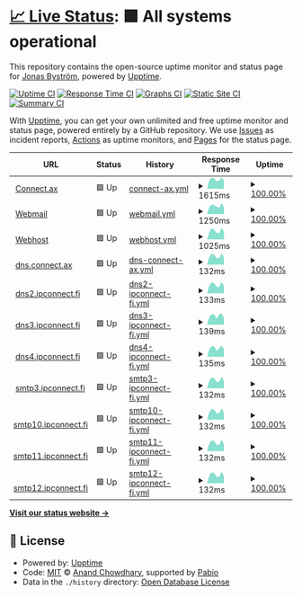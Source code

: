 # [📈 Live Status](https://acidflash.github.io/upptime): <!--live status--> **🟩 All systems operational**

This repository contains the open-source uptime monitor and status page for [Jonas Byström](https://acidflash.github.io/upptime), powered by [Upptime](https://github.com/upptime/upptime).

[![Uptime CI](https://github.com/acidflash/upptime/workflows/Uptime%20CI/badge.svg)](https://github.com/acidflash/upptime/actions?query=workflow%3A%22Uptime+CI%22)
[![Response Time CI](https://github.com/acidflash/upptime/workflows/Response%20Time%20CI/badge.svg)](https://github.com/acidflash/upptime/actions?query=workflow%3A%22Response+Time+CI%22)
[![Graphs CI](https://github.com/acidflash/upptime/workflows/Graphs%20CI/badge.svg)](https://github.com/acidflash/upptime/actions?query=workflow%3A%22Graphs+CI%22)
[![Static Site CI](https://github.com/acidflash/upptime/workflows/Static%20Site%20CI/badge.svg)](https://github.com/acidflash/upptime/actions?query=workflow%3A%22Static+Site+CI%22)
[![Summary CI](https://github.com/acidflash/upptime/workflows/Summary%20CI/badge.svg)](https://github.com/acidflash/upptime/actions?query=workflow%3A%22Summary+CI%22)

With [Upptime](https://upptime.js.org), you can get your own unlimited and free uptime monitor and status page, powered entirely by a GitHub repository. We use [Issues](https://github.com/acidflash/upptime/issues) as incident reports, [Actions](https://github.com/acidflash/upptime/actions) as uptime monitors, and [Pages](https://acidflash.github.io/upptime) for the status page.

<!--start: status pages-->
<!-- This summary is generated by Upptime (https://github.com/upptime/upptime) -->
<!-- Do not edit this manually, your changes will be overwritten -->
<!-- prettier-ignore -->
| URL | Status | History | Response Time | Uptime |
| --- | ------ | ------- | ------------- | ------ |
| <img alt="" src="https://icons.duckduckgo.com/ip3/www.connect.ax.ico" height="13"> [Connect.ax](https://www.connect.ax) | 🟩 Up | [connect-ax.yml](https://github.com/acidflash/upptime/commits/HEAD/history/connect-ax.yml) | <details><summary><img alt="Response time graph" src="./graphs/connect-ax/response-time-week.png" height="20"> 1615ms</summary><br><a href="https://acidflash.github.io/upptime/history/connect-ax"><img alt="Response time 1683" src="https://img.shields.io/endpoint?url=https%3A%2F%2Fraw.githubusercontent.com%2Facidflash%2Fupptime%2FHEAD%2Fapi%2Fconnect-ax%2Fresponse-time.json"></a><br><a href="https://acidflash.github.io/upptime/history/connect-ax"><img alt="24-hour response time 1337" src="https://img.shields.io/endpoint?url=https%3A%2F%2Fraw.githubusercontent.com%2Facidflash%2Fupptime%2FHEAD%2Fapi%2Fconnect-ax%2Fresponse-time-day.json"></a><br><a href="https://acidflash.github.io/upptime/history/connect-ax"><img alt="7-day response time 1615" src="https://img.shields.io/endpoint?url=https%3A%2F%2Fraw.githubusercontent.com%2Facidflash%2Fupptime%2FHEAD%2Fapi%2Fconnect-ax%2Fresponse-time-week.json"></a><br><a href="https://acidflash.github.io/upptime/history/connect-ax"><img alt="30-day response time 1722" src="https://img.shields.io/endpoint?url=https%3A%2F%2Fraw.githubusercontent.com%2Facidflash%2Fupptime%2FHEAD%2Fapi%2Fconnect-ax%2Fresponse-time-month.json"></a><br><a href="https://acidflash.github.io/upptime/history/connect-ax"><img alt="1-year response time 1683" src="https://img.shields.io/endpoint?url=https%3A%2F%2Fraw.githubusercontent.com%2Facidflash%2Fupptime%2FHEAD%2Fapi%2Fconnect-ax%2Fresponse-time-year.json"></a></details> | <details><summary><a href="https://acidflash.github.io/upptime/history/connect-ax">100.00%</a></summary><a href="https://acidflash.github.io/upptime/history/connect-ax"><img alt="All-time uptime 100.00%" src="https://img.shields.io/endpoint?url=https%3A%2F%2Fraw.githubusercontent.com%2Facidflash%2Fupptime%2FHEAD%2Fapi%2Fconnect-ax%2Fuptime.json"></a><br><a href="https://acidflash.github.io/upptime/history/connect-ax"><img alt="24-hour uptime 100.00%" src="https://img.shields.io/endpoint?url=https%3A%2F%2Fraw.githubusercontent.com%2Facidflash%2Fupptime%2FHEAD%2Fapi%2Fconnect-ax%2Fuptime-day.json"></a><br><a href="https://acidflash.github.io/upptime/history/connect-ax"><img alt="7-day uptime 100.00%" src="https://img.shields.io/endpoint?url=https%3A%2F%2Fraw.githubusercontent.com%2Facidflash%2Fupptime%2FHEAD%2Fapi%2Fconnect-ax%2Fuptime-week.json"></a><br><a href="https://acidflash.github.io/upptime/history/connect-ax"><img alt="30-day uptime 100.00%" src="https://img.shields.io/endpoint?url=https%3A%2F%2Fraw.githubusercontent.com%2Facidflash%2Fupptime%2FHEAD%2Fapi%2Fconnect-ax%2Fuptime-month.json"></a><br><a href="https://acidflash.github.io/upptime/history/connect-ax"><img alt="1-year uptime 100.00%" src="https://img.shields.io/endpoint?url=https%3A%2F%2Fraw.githubusercontent.com%2Facidflash%2Fupptime%2FHEAD%2Fapi%2Fconnect-ax%2Fuptime-year.json"></a></details>
| <img alt="" src="https://icons.duckduckgo.com/ip3/webmail.ipconnect.fi.ico" height="13"> [Webmail](https://webmail.ipconnect.fi) | 🟩 Up | [webmail.yml](https://github.com/acidflash/upptime/commits/HEAD/history/webmail.yml) | <details><summary><img alt="Response time graph" src="./graphs/webmail/response-time-week.png" height="20"> 1250ms</summary><br><a href="https://acidflash.github.io/upptime/history/webmail"><img alt="Response time 1308" src="https://img.shields.io/endpoint?url=https%3A%2F%2Fraw.githubusercontent.com%2Facidflash%2Fupptime%2FHEAD%2Fapi%2Fwebmail%2Fresponse-time.json"></a><br><a href="https://acidflash.github.io/upptime/history/webmail"><img alt="24-hour response time 947" src="https://img.shields.io/endpoint?url=https%3A%2F%2Fraw.githubusercontent.com%2Facidflash%2Fupptime%2FHEAD%2Fapi%2Fwebmail%2Fresponse-time-day.json"></a><br><a href="https://acidflash.github.io/upptime/history/webmail"><img alt="7-day response time 1250" src="https://img.shields.io/endpoint?url=https%3A%2F%2Fraw.githubusercontent.com%2Facidflash%2Fupptime%2FHEAD%2Fapi%2Fwebmail%2Fresponse-time-week.json"></a><br><a href="https://acidflash.github.io/upptime/history/webmail"><img alt="30-day response time 1349" src="https://img.shields.io/endpoint?url=https%3A%2F%2Fraw.githubusercontent.com%2Facidflash%2Fupptime%2FHEAD%2Fapi%2Fwebmail%2Fresponse-time-month.json"></a><br><a href="https://acidflash.github.io/upptime/history/webmail"><img alt="1-year response time 1308" src="https://img.shields.io/endpoint?url=https%3A%2F%2Fraw.githubusercontent.com%2Facidflash%2Fupptime%2FHEAD%2Fapi%2Fwebmail%2Fresponse-time-year.json"></a></details> | <details><summary><a href="https://acidflash.github.io/upptime/history/webmail">100.00%</a></summary><a href="https://acidflash.github.io/upptime/history/webmail"><img alt="All-time uptime 100.00%" src="https://img.shields.io/endpoint?url=https%3A%2F%2Fraw.githubusercontent.com%2Facidflash%2Fupptime%2FHEAD%2Fapi%2Fwebmail%2Fuptime.json"></a><br><a href="https://acidflash.github.io/upptime/history/webmail"><img alt="24-hour uptime 100.00%" src="https://img.shields.io/endpoint?url=https%3A%2F%2Fraw.githubusercontent.com%2Facidflash%2Fupptime%2FHEAD%2Fapi%2Fwebmail%2Fuptime-day.json"></a><br><a href="https://acidflash.github.io/upptime/history/webmail"><img alt="7-day uptime 100.00%" src="https://img.shields.io/endpoint?url=https%3A%2F%2Fraw.githubusercontent.com%2Facidflash%2Fupptime%2FHEAD%2Fapi%2Fwebmail%2Fuptime-week.json"></a><br><a href="https://acidflash.github.io/upptime/history/webmail"><img alt="30-day uptime 100.00%" src="https://img.shields.io/endpoint?url=https%3A%2F%2Fraw.githubusercontent.com%2Facidflash%2Fupptime%2FHEAD%2Fapi%2Fwebmail%2Fuptime-month.json"></a><br><a href="https://acidflash.github.io/upptime/history/webmail"><img alt="1-year uptime 100.00%" src="https://img.shields.io/endpoint?url=https%3A%2F%2Fraw.githubusercontent.com%2Facidflash%2Fupptime%2FHEAD%2Fapi%2Fwebmail%2Fuptime-year.json"></a></details>
| <img alt="" src="https://icons.duckduckgo.com/ip3/webhost.connect.ax.ico" height="13"> [Webhost](https://webhost.connect.ax:8080) | 🟩 Up | [webhost.yml](https://github.com/acidflash/upptime/commits/HEAD/history/webhost.yml) | <details><summary><img alt="Response time graph" src="./graphs/webhost/response-time-week.png" height="20"> 1025ms</summary><br><a href="https://acidflash.github.io/upptime/history/webhost"><img alt="Response time 1037" src="https://img.shields.io/endpoint?url=https%3A%2F%2Fraw.githubusercontent.com%2Facidflash%2Fupptime%2FHEAD%2Fapi%2Fwebhost%2Fresponse-time.json"></a><br><a href="https://acidflash.github.io/upptime/history/webhost"><img alt="24-hour response time 827" src="https://img.shields.io/endpoint?url=https%3A%2F%2Fraw.githubusercontent.com%2Facidflash%2Fupptime%2FHEAD%2Fapi%2Fwebhost%2Fresponse-time-day.json"></a><br><a href="https://acidflash.github.io/upptime/history/webhost"><img alt="7-day response time 1025" src="https://img.shields.io/endpoint?url=https%3A%2F%2Fraw.githubusercontent.com%2Facidflash%2Fupptime%2FHEAD%2Fapi%2Fwebhost%2Fresponse-time-week.json"></a><br><a href="https://acidflash.github.io/upptime/history/webhost"><img alt="30-day response time 1064" src="https://img.shields.io/endpoint?url=https%3A%2F%2Fraw.githubusercontent.com%2Facidflash%2Fupptime%2FHEAD%2Fapi%2Fwebhost%2Fresponse-time-month.json"></a><br><a href="https://acidflash.github.io/upptime/history/webhost"><img alt="1-year response time 1037" src="https://img.shields.io/endpoint?url=https%3A%2F%2Fraw.githubusercontent.com%2Facidflash%2Fupptime%2FHEAD%2Fapi%2Fwebhost%2Fresponse-time-year.json"></a></details> | <details><summary><a href="https://acidflash.github.io/upptime/history/webhost">100.00%</a></summary><a href="https://acidflash.github.io/upptime/history/webhost"><img alt="All-time uptime 100.00%" src="https://img.shields.io/endpoint?url=https%3A%2F%2Fraw.githubusercontent.com%2Facidflash%2Fupptime%2FHEAD%2Fapi%2Fwebhost%2Fuptime.json"></a><br><a href="https://acidflash.github.io/upptime/history/webhost"><img alt="24-hour uptime 100.00%" src="https://img.shields.io/endpoint?url=https%3A%2F%2Fraw.githubusercontent.com%2Facidflash%2Fupptime%2FHEAD%2Fapi%2Fwebhost%2Fuptime-day.json"></a><br><a href="https://acidflash.github.io/upptime/history/webhost"><img alt="7-day uptime 100.00%" src="https://img.shields.io/endpoint?url=https%3A%2F%2Fraw.githubusercontent.com%2Facidflash%2Fupptime%2FHEAD%2Fapi%2Fwebhost%2Fuptime-week.json"></a><br><a href="https://acidflash.github.io/upptime/history/webhost"><img alt="30-day uptime 100.00%" src="https://img.shields.io/endpoint?url=https%3A%2F%2Fraw.githubusercontent.com%2Facidflash%2Fupptime%2FHEAD%2Fapi%2Fwebhost%2Fuptime-month.json"></a><br><a href="https://acidflash.github.io/upptime/history/webhost"><img alt="1-year uptime 100.00%" src="https://img.shields.io/endpoint?url=https%3A%2F%2Fraw.githubusercontent.com%2Facidflash%2Fupptime%2FHEAD%2Fapi%2Fwebhost%2Fuptime-year.json"></a></details>
| <img alt="" src="https://icons.duckduckgo.com/ip3/null.ico" height="13"> [dns.connect.ax](dns.connect.ax) | 🟩 Up | [dns-connect-ax.yml](https://github.com/acidflash/upptime/commits/HEAD/history/dns-connect-ax.yml) | <details><summary><img alt="Response time graph" src="./graphs/dns-connect-ax/response-time-week.png" height="20"> 132ms</summary><br><a href="https://acidflash.github.io/upptime/history/dns-connect-ax"><img alt="Response time 132" src="https://img.shields.io/endpoint?url=https%3A%2F%2Fraw.githubusercontent.com%2Facidflash%2Fupptime%2FHEAD%2Fapi%2Fdns-connect-ax%2Fresponse-time.json"></a><br><a href="https://acidflash.github.io/upptime/history/dns-connect-ax"><img alt="24-hour response time 103" src="https://img.shields.io/endpoint?url=https%3A%2F%2Fraw.githubusercontent.com%2Facidflash%2Fupptime%2FHEAD%2Fapi%2Fdns-connect-ax%2Fresponse-time-day.json"></a><br><a href="https://acidflash.github.io/upptime/history/dns-connect-ax"><img alt="7-day response time 132" src="https://img.shields.io/endpoint?url=https%3A%2F%2Fraw.githubusercontent.com%2Facidflash%2Fupptime%2FHEAD%2Fapi%2Fdns-connect-ax%2Fresponse-time-week.json"></a><br><a href="https://acidflash.github.io/upptime/history/dns-connect-ax"><img alt="30-day response time 134" src="https://img.shields.io/endpoint?url=https%3A%2F%2Fraw.githubusercontent.com%2Facidflash%2Fupptime%2FHEAD%2Fapi%2Fdns-connect-ax%2Fresponse-time-month.json"></a><br><a href="https://acidflash.github.io/upptime/history/dns-connect-ax"><img alt="1-year response time 132" src="https://img.shields.io/endpoint?url=https%3A%2F%2Fraw.githubusercontent.com%2Facidflash%2Fupptime%2FHEAD%2Fapi%2Fdns-connect-ax%2Fresponse-time-year.json"></a></details> | <details><summary><a href="https://acidflash.github.io/upptime/history/dns-connect-ax">100.00%</a></summary><a href="https://acidflash.github.io/upptime/history/dns-connect-ax"><img alt="All-time uptime 100.00%" src="https://img.shields.io/endpoint?url=https%3A%2F%2Fraw.githubusercontent.com%2Facidflash%2Fupptime%2FHEAD%2Fapi%2Fdns-connect-ax%2Fuptime.json"></a><br><a href="https://acidflash.github.io/upptime/history/dns-connect-ax"><img alt="24-hour uptime 100.00%" src="https://img.shields.io/endpoint?url=https%3A%2F%2Fraw.githubusercontent.com%2Facidflash%2Fupptime%2FHEAD%2Fapi%2Fdns-connect-ax%2Fuptime-day.json"></a><br><a href="https://acidflash.github.io/upptime/history/dns-connect-ax"><img alt="7-day uptime 100.00%" src="https://img.shields.io/endpoint?url=https%3A%2F%2Fraw.githubusercontent.com%2Facidflash%2Fupptime%2FHEAD%2Fapi%2Fdns-connect-ax%2Fuptime-week.json"></a><br><a href="https://acidflash.github.io/upptime/history/dns-connect-ax"><img alt="30-day uptime 100.00%" src="https://img.shields.io/endpoint?url=https%3A%2F%2Fraw.githubusercontent.com%2Facidflash%2Fupptime%2FHEAD%2Fapi%2Fdns-connect-ax%2Fuptime-month.json"></a><br><a href="https://acidflash.github.io/upptime/history/dns-connect-ax"><img alt="1-year uptime 100.00%" src="https://img.shields.io/endpoint?url=https%3A%2F%2Fraw.githubusercontent.com%2Facidflash%2Fupptime%2FHEAD%2Fapi%2Fdns-connect-ax%2Fuptime-year.json"></a></details>
| <img alt="" src="https://icons.duckduckgo.com/ip3/null.ico" height="13"> [dns2.ipconnect.fi](dns2.ipconnect.fi) | 🟩 Up | [dns2-ipconnect-fi.yml](https://github.com/acidflash/upptime/commits/HEAD/history/dns2-ipconnect-fi.yml) | <details><summary><img alt="Response time graph" src="./graphs/dns2-ipconnect-fi/response-time-week.png" height="20"> 133ms</summary><br><a href="https://acidflash.github.io/upptime/history/dns2-ipconnect-fi"><img alt="Response time 133" src="https://img.shields.io/endpoint?url=https%3A%2F%2Fraw.githubusercontent.com%2Facidflash%2Fupptime%2FHEAD%2Fapi%2Fdns2-ipconnect-fi%2Fresponse-time.json"></a><br><a href="https://acidflash.github.io/upptime/history/dns2-ipconnect-fi"><img alt="24-hour response time 104" src="https://img.shields.io/endpoint?url=https%3A%2F%2Fraw.githubusercontent.com%2Facidflash%2Fupptime%2FHEAD%2Fapi%2Fdns2-ipconnect-fi%2Fresponse-time-day.json"></a><br><a href="https://acidflash.github.io/upptime/history/dns2-ipconnect-fi"><img alt="7-day response time 133" src="https://img.shields.io/endpoint?url=https%3A%2F%2Fraw.githubusercontent.com%2Facidflash%2Fupptime%2FHEAD%2Fapi%2Fdns2-ipconnect-fi%2Fresponse-time-week.json"></a><br><a href="https://acidflash.github.io/upptime/history/dns2-ipconnect-fi"><img alt="30-day response time 135" src="https://img.shields.io/endpoint?url=https%3A%2F%2Fraw.githubusercontent.com%2Facidflash%2Fupptime%2FHEAD%2Fapi%2Fdns2-ipconnect-fi%2Fresponse-time-month.json"></a><br><a href="https://acidflash.github.io/upptime/history/dns2-ipconnect-fi"><img alt="1-year response time 133" src="https://img.shields.io/endpoint?url=https%3A%2F%2Fraw.githubusercontent.com%2Facidflash%2Fupptime%2FHEAD%2Fapi%2Fdns2-ipconnect-fi%2Fresponse-time-year.json"></a></details> | <details><summary><a href="https://acidflash.github.io/upptime/history/dns2-ipconnect-fi">100.00%</a></summary><a href="https://acidflash.github.io/upptime/history/dns2-ipconnect-fi"><img alt="All-time uptime 100.00%" src="https://img.shields.io/endpoint?url=https%3A%2F%2Fraw.githubusercontent.com%2Facidflash%2Fupptime%2FHEAD%2Fapi%2Fdns2-ipconnect-fi%2Fuptime.json"></a><br><a href="https://acidflash.github.io/upptime/history/dns2-ipconnect-fi"><img alt="24-hour uptime 100.00%" src="https://img.shields.io/endpoint?url=https%3A%2F%2Fraw.githubusercontent.com%2Facidflash%2Fupptime%2FHEAD%2Fapi%2Fdns2-ipconnect-fi%2Fuptime-day.json"></a><br><a href="https://acidflash.github.io/upptime/history/dns2-ipconnect-fi"><img alt="7-day uptime 100.00%" src="https://img.shields.io/endpoint?url=https%3A%2F%2Fraw.githubusercontent.com%2Facidflash%2Fupptime%2FHEAD%2Fapi%2Fdns2-ipconnect-fi%2Fuptime-week.json"></a><br><a href="https://acidflash.github.io/upptime/history/dns2-ipconnect-fi"><img alt="30-day uptime 100.00%" src="https://img.shields.io/endpoint?url=https%3A%2F%2Fraw.githubusercontent.com%2Facidflash%2Fupptime%2FHEAD%2Fapi%2Fdns2-ipconnect-fi%2Fuptime-month.json"></a><br><a href="https://acidflash.github.io/upptime/history/dns2-ipconnect-fi"><img alt="1-year uptime 100.00%" src="https://img.shields.io/endpoint?url=https%3A%2F%2Fraw.githubusercontent.com%2Facidflash%2Fupptime%2FHEAD%2Fapi%2Fdns2-ipconnect-fi%2Fuptime-year.json"></a></details>
| <img alt="" src="https://icons.duckduckgo.com/ip3/null.ico" height="13"> [dns3.ipconnect.fi](dns3.ipconnect.fi) | 🟩 Up | [dns3-ipconnect-fi.yml](https://github.com/acidflash/upptime/commits/HEAD/history/dns3-ipconnect-fi.yml) | <details><summary><img alt="Response time graph" src="./graphs/dns3-ipconnect-fi/response-time-week.png" height="20"> 139ms</summary><br><a href="https://acidflash.github.io/upptime/history/dns3-ipconnect-fi"><img alt="Response time 131" src="https://img.shields.io/endpoint?url=https%3A%2F%2Fraw.githubusercontent.com%2Facidflash%2Fupptime%2FHEAD%2Fapi%2Fdns3-ipconnect-fi%2Fresponse-time.json"></a><br><a href="https://acidflash.github.io/upptime/history/dns3-ipconnect-fi"><img alt="24-hour response time 101" src="https://img.shields.io/endpoint?url=https%3A%2F%2Fraw.githubusercontent.com%2Facidflash%2Fupptime%2FHEAD%2Fapi%2Fdns3-ipconnect-fi%2Fresponse-time-day.json"></a><br><a href="https://acidflash.github.io/upptime/history/dns3-ipconnect-fi"><img alt="7-day response time 139" src="https://img.shields.io/endpoint?url=https%3A%2F%2Fraw.githubusercontent.com%2Facidflash%2Fupptime%2FHEAD%2Fapi%2Fdns3-ipconnect-fi%2Fresponse-time-week.json"></a><br><a href="https://acidflash.github.io/upptime/history/dns3-ipconnect-fi"><img alt="30-day response time 134" src="https://img.shields.io/endpoint?url=https%3A%2F%2Fraw.githubusercontent.com%2Facidflash%2Fupptime%2FHEAD%2Fapi%2Fdns3-ipconnect-fi%2Fresponse-time-month.json"></a><br><a href="https://acidflash.github.io/upptime/history/dns3-ipconnect-fi"><img alt="1-year response time 131" src="https://img.shields.io/endpoint?url=https%3A%2F%2Fraw.githubusercontent.com%2Facidflash%2Fupptime%2FHEAD%2Fapi%2Fdns3-ipconnect-fi%2Fresponse-time-year.json"></a></details> | <details><summary><a href="https://acidflash.github.io/upptime/history/dns3-ipconnect-fi">100.00%</a></summary><a href="https://acidflash.github.io/upptime/history/dns3-ipconnect-fi"><img alt="All-time uptime 100.00%" src="https://img.shields.io/endpoint?url=https%3A%2F%2Fraw.githubusercontent.com%2Facidflash%2Fupptime%2FHEAD%2Fapi%2Fdns3-ipconnect-fi%2Fuptime.json"></a><br><a href="https://acidflash.github.io/upptime/history/dns3-ipconnect-fi"><img alt="24-hour uptime 100.00%" src="https://img.shields.io/endpoint?url=https%3A%2F%2Fraw.githubusercontent.com%2Facidflash%2Fupptime%2FHEAD%2Fapi%2Fdns3-ipconnect-fi%2Fuptime-day.json"></a><br><a href="https://acidflash.github.io/upptime/history/dns3-ipconnect-fi"><img alt="7-day uptime 100.00%" src="https://img.shields.io/endpoint?url=https%3A%2F%2Fraw.githubusercontent.com%2Facidflash%2Fupptime%2FHEAD%2Fapi%2Fdns3-ipconnect-fi%2Fuptime-week.json"></a><br><a href="https://acidflash.github.io/upptime/history/dns3-ipconnect-fi"><img alt="30-day uptime 100.00%" src="https://img.shields.io/endpoint?url=https%3A%2F%2Fraw.githubusercontent.com%2Facidflash%2Fupptime%2FHEAD%2Fapi%2Fdns3-ipconnect-fi%2Fuptime-month.json"></a><br><a href="https://acidflash.github.io/upptime/history/dns3-ipconnect-fi"><img alt="1-year uptime 100.00%" src="https://img.shields.io/endpoint?url=https%3A%2F%2Fraw.githubusercontent.com%2Facidflash%2Fupptime%2FHEAD%2Fapi%2Fdns3-ipconnect-fi%2Fuptime-year.json"></a></details>
| <img alt="" src="https://icons.duckduckgo.com/ip3/null.ico" height="13"> [dns4.ipconnect.fi](dns4.ipconnect.fi) | 🟩 Up | [dns4-ipconnect-fi.yml](https://github.com/acidflash/upptime/commits/HEAD/history/dns4-ipconnect-fi.yml) | <details><summary><img alt="Response time graph" src="./graphs/dns4-ipconnect-fi/response-time-week.png" height="20"> 135ms</summary><br><a href="https://acidflash.github.io/upptime/history/dns4-ipconnect-fi"><img alt="Response time 131" src="https://img.shields.io/endpoint?url=https%3A%2F%2Fraw.githubusercontent.com%2Facidflash%2Fupptime%2FHEAD%2Fapi%2Fdns4-ipconnect-fi%2Fresponse-time.json"></a><br><a href="https://acidflash.github.io/upptime/history/dns4-ipconnect-fi"><img alt="24-hour response time 103" src="https://img.shields.io/endpoint?url=https%3A%2F%2Fraw.githubusercontent.com%2Facidflash%2Fupptime%2FHEAD%2Fapi%2Fdns4-ipconnect-fi%2Fresponse-time-day.json"></a><br><a href="https://acidflash.github.io/upptime/history/dns4-ipconnect-fi"><img alt="7-day response time 135" src="https://img.shields.io/endpoint?url=https%3A%2F%2Fraw.githubusercontent.com%2Facidflash%2Fupptime%2FHEAD%2Fapi%2Fdns4-ipconnect-fi%2Fresponse-time-week.json"></a><br><a href="https://acidflash.github.io/upptime/history/dns4-ipconnect-fi"><img alt="30-day response time 134" src="https://img.shields.io/endpoint?url=https%3A%2F%2Fraw.githubusercontent.com%2Facidflash%2Fupptime%2FHEAD%2Fapi%2Fdns4-ipconnect-fi%2Fresponse-time-month.json"></a><br><a href="https://acidflash.github.io/upptime/history/dns4-ipconnect-fi"><img alt="1-year response time 131" src="https://img.shields.io/endpoint?url=https%3A%2F%2Fraw.githubusercontent.com%2Facidflash%2Fupptime%2FHEAD%2Fapi%2Fdns4-ipconnect-fi%2Fresponse-time-year.json"></a></details> | <details><summary><a href="https://acidflash.github.io/upptime/history/dns4-ipconnect-fi">100.00%</a></summary><a href="https://acidflash.github.io/upptime/history/dns4-ipconnect-fi"><img alt="All-time uptime 100.00%" src="https://img.shields.io/endpoint?url=https%3A%2F%2Fraw.githubusercontent.com%2Facidflash%2Fupptime%2FHEAD%2Fapi%2Fdns4-ipconnect-fi%2Fuptime.json"></a><br><a href="https://acidflash.github.io/upptime/history/dns4-ipconnect-fi"><img alt="24-hour uptime 100.00%" src="https://img.shields.io/endpoint?url=https%3A%2F%2Fraw.githubusercontent.com%2Facidflash%2Fupptime%2FHEAD%2Fapi%2Fdns4-ipconnect-fi%2Fuptime-day.json"></a><br><a href="https://acidflash.github.io/upptime/history/dns4-ipconnect-fi"><img alt="7-day uptime 100.00%" src="https://img.shields.io/endpoint?url=https%3A%2F%2Fraw.githubusercontent.com%2Facidflash%2Fupptime%2FHEAD%2Fapi%2Fdns4-ipconnect-fi%2Fuptime-week.json"></a><br><a href="https://acidflash.github.io/upptime/history/dns4-ipconnect-fi"><img alt="30-day uptime 100.00%" src="https://img.shields.io/endpoint?url=https%3A%2F%2Fraw.githubusercontent.com%2Facidflash%2Fupptime%2FHEAD%2Fapi%2Fdns4-ipconnect-fi%2Fuptime-month.json"></a><br><a href="https://acidflash.github.io/upptime/history/dns4-ipconnect-fi"><img alt="1-year uptime 100.00%" src="https://img.shields.io/endpoint?url=https%3A%2F%2Fraw.githubusercontent.com%2Facidflash%2Fupptime%2FHEAD%2Fapi%2Fdns4-ipconnect-fi%2Fuptime-year.json"></a></details>
| <img alt="" src="https://icons.duckduckgo.com/ip3/null.ico" height="13"> [smtp3.ipconnect.fi](smtp3.ipconnect.fi) | 🟩 Up | [smtp3-ipconnect-fi.yml](https://github.com/acidflash/upptime/commits/HEAD/history/smtp3-ipconnect-fi.yml) | <details><summary><img alt="Response time graph" src="./graphs/smtp3-ipconnect-fi/response-time-week.png" height="20"> 132ms</summary><br><a href="https://acidflash.github.io/upptime/history/smtp3-ipconnect-fi"><img alt="Response time 133" src="https://img.shields.io/endpoint?url=https%3A%2F%2Fraw.githubusercontent.com%2Facidflash%2Fupptime%2FHEAD%2Fapi%2Fsmtp3-ipconnect-fi%2Fresponse-time.json"></a><br><a href="https://acidflash.github.io/upptime/history/smtp3-ipconnect-fi"><img alt="24-hour response time 102" src="https://img.shields.io/endpoint?url=https%3A%2F%2Fraw.githubusercontent.com%2Facidflash%2Fupptime%2FHEAD%2Fapi%2Fsmtp3-ipconnect-fi%2Fresponse-time-day.json"></a><br><a href="https://acidflash.github.io/upptime/history/smtp3-ipconnect-fi"><img alt="7-day response time 132" src="https://img.shields.io/endpoint?url=https%3A%2F%2Fraw.githubusercontent.com%2Facidflash%2Fupptime%2FHEAD%2Fapi%2Fsmtp3-ipconnect-fi%2Fresponse-time-week.json"></a><br><a href="https://acidflash.github.io/upptime/history/smtp3-ipconnect-fi"><img alt="30-day response time 134" src="https://img.shields.io/endpoint?url=https%3A%2F%2Fraw.githubusercontent.com%2Facidflash%2Fupptime%2FHEAD%2Fapi%2Fsmtp3-ipconnect-fi%2Fresponse-time-month.json"></a><br><a href="https://acidflash.github.io/upptime/history/smtp3-ipconnect-fi"><img alt="1-year response time 133" src="https://img.shields.io/endpoint?url=https%3A%2F%2Fraw.githubusercontent.com%2Facidflash%2Fupptime%2FHEAD%2Fapi%2Fsmtp3-ipconnect-fi%2Fresponse-time-year.json"></a></details> | <details><summary><a href="https://acidflash.github.io/upptime/history/smtp3-ipconnect-fi">100.00%</a></summary><a href="https://acidflash.github.io/upptime/history/smtp3-ipconnect-fi"><img alt="All-time uptime 100.00%" src="https://img.shields.io/endpoint?url=https%3A%2F%2Fraw.githubusercontent.com%2Facidflash%2Fupptime%2FHEAD%2Fapi%2Fsmtp3-ipconnect-fi%2Fuptime.json"></a><br><a href="https://acidflash.github.io/upptime/history/smtp3-ipconnect-fi"><img alt="24-hour uptime 100.00%" src="https://img.shields.io/endpoint?url=https%3A%2F%2Fraw.githubusercontent.com%2Facidflash%2Fupptime%2FHEAD%2Fapi%2Fsmtp3-ipconnect-fi%2Fuptime-day.json"></a><br><a href="https://acidflash.github.io/upptime/history/smtp3-ipconnect-fi"><img alt="7-day uptime 100.00%" src="https://img.shields.io/endpoint?url=https%3A%2F%2Fraw.githubusercontent.com%2Facidflash%2Fupptime%2FHEAD%2Fapi%2Fsmtp3-ipconnect-fi%2Fuptime-week.json"></a><br><a href="https://acidflash.github.io/upptime/history/smtp3-ipconnect-fi"><img alt="30-day uptime 100.00%" src="https://img.shields.io/endpoint?url=https%3A%2F%2Fraw.githubusercontent.com%2Facidflash%2Fupptime%2FHEAD%2Fapi%2Fsmtp3-ipconnect-fi%2Fuptime-month.json"></a><br><a href="https://acidflash.github.io/upptime/history/smtp3-ipconnect-fi"><img alt="1-year uptime 100.00%" src="https://img.shields.io/endpoint?url=https%3A%2F%2Fraw.githubusercontent.com%2Facidflash%2Fupptime%2FHEAD%2Fapi%2Fsmtp3-ipconnect-fi%2Fuptime-year.json"></a></details>
| <img alt="" src="https://icons.duckduckgo.com/ip3/null.ico" height="13"> [smtp10.ipconnect.fi](smtp10.ipconnect.fi) | 🟩 Up | [smtp10-ipconnect-fi.yml](https://github.com/acidflash/upptime/commits/HEAD/history/smtp10-ipconnect-fi.yml) | <details><summary><img alt="Response time graph" src="./graphs/smtp10-ipconnect-fi/response-time-week.png" height="20"> 132ms</summary><br><a href="https://acidflash.github.io/upptime/history/smtp10-ipconnect-fi"><img alt="Response time 133" src="https://img.shields.io/endpoint?url=https%3A%2F%2Fraw.githubusercontent.com%2Facidflash%2Fupptime%2FHEAD%2Fapi%2Fsmtp10-ipconnect-fi%2Fresponse-time.json"></a><br><a href="https://acidflash.github.io/upptime/history/smtp10-ipconnect-fi"><img alt="24-hour response time 102" src="https://img.shields.io/endpoint?url=https%3A%2F%2Fraw.githubusercontent.com%2Facidflash%2Fupptime%2FHEAD%2Fapi%2Fsmtp10-ipconnect-fi%2Fresponse-time-day.json"></a><br><a href="https://acidflash.github.io/upptime/history/smtp10-ipconnect-fi"><img alt="7-day response time 132" src="https://img.shields.io/endpoint?url=https%3A%2F%2Fraw.githubusercontent.com%2Facidflash%2Fupptime%2FHEAD%2Fapi%2Fsmtp10-ipconnect-fi%2Fresponse-time-week.json"></a><br><a href="https://acidflash.github.io/upptime/history/smtp10-ipconnect-fi"><img alt="30-day response time 134" src="https://img.shields.io/endpoint?url=https%3A%2F%2Fraw.githubusercontent.com%2Facidflash%2Fupptime%2FHEAD%2Fapi%2Fsmtp10-ipconnect-fi%2Fresponse-time-month.json"></a><br><a href="https://acidflash.github.io/upptime/history/smtp10-ipconnect-fi"><img alt="1-year response time 133" src="https://img.shields.io/endpoint?url=https%3A%2F%2Fraw.githubusercontent.com%2Facidflash%2Fupptime%2FHEAD%2Fapi%2Fsmtp10-ipconnect-fi%2Fresponse-time-year.json"></a></details> | <details><summary><a href="https://acidflash.github.io/upptime/history/smtp10-ipconnect-fi">100.00%</a></summary><a href="https://acidflash.github.io/upptime/history/smtp10-ipconnect-fi"><img alt="All-time uptime 100.00%" src="https://img.shields.io/endpoint?url=https%3A%2F%2Fraw.githubusercontent.com%2Facidflash%2Fupptime%2FHEAD%2Fapi%2Fsmtp10-ipconnect-fi%2Fuptime.json"></a><br><a href="https://acidflash.github.io/upptime/history/smtp10-ipconnect-fi"><img alt="24-hour uptime 100.00%" src="https://img.shields.io/endpoint?url=https%3A%2F%2Fraw.githubusercontent.com%2Facidflash%2Fupptime%2FHEAD%2Fapi%2Fsmtp10-ipconnect-fi%2Fuptime-day.json"></a><br><a href="https://acidflash.github.io/upptime/history/smtp10-ipconnect-fi"><img alt="7-day uptime 100.00%" src="https://img.shields.io/endpoint?url=https%3A%2F%2Fraw.githubusercontent.com%2Facidflash%2Fupptime%2FHEAD%2Fapi%2Fsmtp10-ipconnect-fi%2Fuptime-week.json"></a><br><a href="https://acidflash.github.io/upptime/history/smtp10-ipconnect-fi"><img alt="30-day uptime 100.00%" src="https://img.shields.io/endpoint?url=https%3A%2F%2Fraw.githubusercontent.com%2Facidflash%2Fupptime%2FHEAD%2Fapi%2Fsmtp10-ipconnect-fi%2Fuptime-month.json"></a><br><a href="https://acidflash.github.io/upptime/history/smtp10-ipconnect-fi"><img alt="1-year uptime 100.00%" src="https://img.shields.io/endpoint?url=https%3A%2F%2Fraw.githubusercontent.com%2Facidflash%2Fupptime%2FHEAD%2Fapi%2Fsmtp10-ipconnect-fi%2Fuptime-year.json"></a></details>
| <img alt="" src="https://icons.duckduckgo.com/ip3/null.ico" height="13"> [smtp11.ipconnect.fi](smtp11.ipconnect.fi) | 🟩 Up | [smtp11-ipconnect-fi.yml](https://github.com/acidflash/upptime/commits/HEAD/history/smtp11-ipconnect-fi.yml) | <details><summary><img alt="Response time graph" src="./graphs/smtp11-ipconnect-fi/response-time-week.png" height="20"> 132ms</summary><br><a href="https://acidflash.github.io/upptime/history/smtp11-ipconnect-fi"><img alt="Response time 133" src="https://img.shields.io/endpoint?url=https%3A%2F%2Fraw.githubusercontent.com%2Facidflash%2Fupptime%2FHEAD%2Fapi%2Fsmtp11-ipconnect-fi%2Fresponse-time.json"></a><br><a href="https://acidflash.github.io/upptime/history/smtp11-ipconnect-fi"><img alt="24-hour response time 102" src="https://img.shields.io/endpoint?url=https%3A%2F%2Fraw.githubusercontent.com%2Facidflash%2Fupptime%2FHEAD%2Fapi%2Fsmtp11-ipconnect-fi%2Fresponse-time-day.json"></a><br><a href="https://acidflash.github.io/upptime/history/smtp11-ipconnect-fi"><img alt="7-day response time 132" src="https://img.shields.io/endpoint?url=https%3A%2F%2Fraw.githubusercontent.com%2Facidflash%2Fupptime%2FHEAD%2Fapi%2Fsmtp11-ipconnect-fi%2Fresponse-time-week.json"></a><br><a href="https://acidflash.github.io/upptime/history/smtp11-ipconnect-fi"><img alt="30-day response time 134" src="https://img.shields.io/endpoint?url=https%3A%2F%2Fraw.githubusercontent.com%2Facidflash%2Fupptime%2FHEAD%2Fapi%2Fsmtp11-ipconnect-fi%2Fresponse-time-month.json"></a><br><a href="https://acidflash.github.io/upptime/history/smtp11-ipconnect-fi"><img alt="1-year response time 133" src="https://img.shields.io/endpoint?url=https%3A%2F%2Fraw.githubusercontent.com%2Facidflash%2Fupptime%2FHEAD%2Fapi%2Fsmtp11-ipconnect-fi%2Fresponse-time-year.json"></a></details> | <details><summary><a href="https://acidflash.github.io/upptime/history/smtp11-ipconnect-fi">100.00%</a></summary><a href="https://acidflash.github.io/upptime/history/smtp11-ipconnect-fi"><img alt="All-time uptime 100.00%" src="https://img.shields.io/endpoint?url=https%3A%2F%2Fraw.githubusercontent.com%2Facidflash%2Fupptime%2FHEAD%2Fapi%2Fsmtp11-ipconnect-fi%2Fuptime.json"></a><br><a href="https://acidflash.github.io/upptime/history/smtp11-ipconnect-fi"><img alt="24-hour uptime 100.00%" src="https://img.shields.io/endpoint?url=https%3A%2F%2Fraw.githubusercontent.com%2Facidflash%2Fupptime%2FHEAD%2Fapi%2Fsmtp11-ipconnect-fi%2Fuptime-day.json"></a><br><a href="https://acidflash.github.io/upptime/history/smtp11-ipconnect-fi"><img alt="7-day uptime 100.00%" src="https://img.shields.io/endpoint?url=https%3A%2F%2Fraw.githubusercontent.com%2Facidflash%2Fupptime%2FHEAD%2Fapi%2Fsmtp11-ipconnect-fi%2Fuptime-week.json"></a><br><a href="https://acidflash.github.io/upptime/history/smtp11-ipconnect-fi"><img alt="30-day uptime 100.00%" src="https://img.shields.io/endpoint?url=https%3A%2F%2Fraw.githubusercontent.com%2Facidflash%2Fupptime%2FHEAD%2Fapi%2Fsmtp11-ipconnect-fi%2Fuptime-month.json"></a><br><a href="https://acidflash.github.io/upptime/history/smtp11-ipconnect-fi"><img alt="1-year uptime 100.00%" src="https://img.shields.io/endpoint?url=https%3A%2F%2Fraw.githubusercontent.com%2Facidflash%2Fupptime%2FHEAD%2Fapi%2Fsmtp11-ipconnect-fi%2Fuptime-year.json"></a></details>
| <img alt="" src="https://icons.duckduckgo.com/ip3/null.ico" height="13"> [smtp12.ipconnect.fi](smtp12.ipconnect.fi) | 🟩 Up | [smtp12-ipconnect-fi.yml](https://github.com/acidflash/upptime/commits/HEAD/history/smtp12-ipconnect-fi.yml) | <details><summary><img alt="Response time graph" src="./graphs/smtp12-ipconnect-fi/response-time-week.png" height="20"> 132ms</summary><br><a href="https://acidflash.github.io/upptime/history/smtp12-ipconnect-fi"><img alt="Response time 133" src="https://img.shields.io/endpoint?url=https%3A%2F%2Fraw.githubusercontent.com%2Facidflash%2Fupptime%2FHEAD%2Fapi%2Fsmtp12-ipconnect-fi%2Fresponse-time.json"></a><br><a href="https://acidflash.github.io/upptime/history/smtp12-ipconnect-fi"><img alt="24-hour response time 102" src="https://img.shields.io/endpoint?url=https%3A%2F%2Fraw.githubusercontent.com%2Facidflash%2Fupptime%2FHEAD%2Fapi%2Fsmtp12-ipconnect-fi%2Fresponse-time-day.json"></a><br><a href="https://acidflash.github.io/upptime/history/smtp12-ipconnect-fi"><img alt="7-day response time 132" src="https://img.shields.io/endpoint?url=https%3A%2F%2Fraw.githubusercontent.com%2Facidflash%2Fupptime%2FHEAD%2Fapi%2Fsmtp12-ipconnect-fi%2Fresponse-time-week.json"></a><br><a href="https://acidflash.github.io/upptime/history/smtp12-ipconnect-fi"><img alt="30-day response time 134" src="https://img.shields.io/endpoint?url=https%3A%2F%2Fraw.githubusercontent.com%2Facidflash%2Fupptime%2FHEAD%2Fapi%2Fsmtp12-ipconnect-fi%2Fresponse-time-month.json"></a><br><a href="https://acidflash.github.io/upptime/history/smtp12-ipconnect-fi"><img alt="1-year response time 133" src="https://img.shields.io/endpoint?url=https%3A%2F%2Fraw.githubusercontent.com%2Facidflash%2Fupptime%2FHEAD%2Fapi%2Fsmtp12-ipconnect-fi%2Fresponse-time-year.json"></a></details> | <details><summary><a href="https://acidflash.github.io/upptime/history/smtp12-ipconnect-fi">100.00%</a></summary><a href="https://acidflash.github.io/upptime/history/smtp12-ipconnect-fi"><img alt="All-time uptime 100.00%" src="https://img.shields.io/endpoint?url=https%3A%2F%2Fraw.githubusercontent.com%2Facidflash%2Fupptime%2FHEAD%2Fapi%2Fsmtp12-ipconnect-fi%2Fuptime.json"></a><br><a href="https://acidflash.github.io/upptime/history/smtp12-ipconnect-fi"><img alt="24-hour uptime 100.00%" src="https://img.shields.io/endpoint?url=https%3A%2F%2Fraw.githubusercontent.com%2Facidflash%2Fupptime%2FHEAD%2Fapi%2Fsmtp12-ipconnect-fi%2Fuptime-day.json"></a><br><a href="https://acidflash.github.io/upptime/history/smtp12-ipconnect-fi"><img alt="7-day uptime 100.00%" src="https://img.shields.io/endpoint?url=https%3A%2F%2Fraw.githubusercontent.com%2Facidflash%2Fupptime%2FHEAD%2Fapi%2Fsmtp12-ipconnect-fi%2Fuptime-week.json"></a><br><a href="https://acidflash.github.io/upptime/history/smtp12-ipconnect-fi"><img alt="30-day uptime 100.00%" src="https://img.shields.io/endpoint?url=https%3A%2F%2Fraw.githubusercontent.com%2Facidflash%2Fupptime%2FHEAD%2Fapi%2Fsmtp12-ipconnect-fi%2Fuptime-month.json"></a><br><a href="https://acidflash.github.io/upptime/history/smtp12-ipconnect-fi"><img alt="1-year uptime 100.00%" src="https://img.shields.io/endpoint?url=https%3A%2F%2Fraw.githubusercontent.com%2Facidflash%2Fupptime%2FHEAD%2Fapi%2Fsmtp12-ipconnect-fi%2Fuptime-year.json"></a></details>

<!--end: status pages-->

[**Visit our status website →**](https://acidflash.github.io/upptime)

## 📄 License

- Powered by: [Upptime](https://github.com/upptime/upptime)
- Code: [MIT](./LICENSE) © [Anand Chowdhary](https://anandchowdhary.com), supported by [Pabio](https://pabio.com)
- Data in the `./history` directory: [Open Database License](https://opendatacommons.org/licenses/odbl/1-0/)
